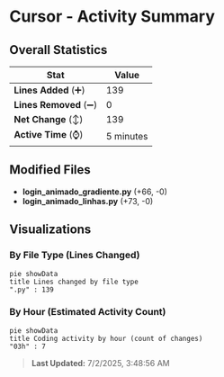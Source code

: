 # Cursor - Activity Summary 

## Overall Statistics

| Stat                   | Value                                                             |
| ---------------------- | ----------------------------------------------------------------- |
| **Lines Added** (➕)   | 139                                          |
| **Lines Removed** (➖) | 0                                        |
| **Net Change** (↕)    | 139                |
| **Active Time** (⌚)   | 5 minutes |


## Modified Files
- **login_animado_gradiente.py** (+66, -0)
- **login_animado_linhas.py** (+73, -0)

## Visualizations

### By File Type (Lines Changed)

```mermaid
pie showData
title Lines changed by file type
".py" : 139
```

### By Hour (Estimated Activity Count)

```mermaid
pie showData
title Coding activity by hour (count of changes)
"03h" : 7
```


> **Last Updated:** 7/2/2025, 3:48:56 AM